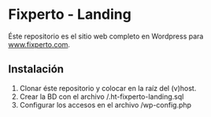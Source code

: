 # Fixperto - Landing

Éste repositorio es el sitio web completo en Wordpress para www.fixperto.com.

## Instalación

1. Clonar éste repositorio y colocar en la raíz del (v)host.
2. Crear la BD con el archivo /.ht-fixperto-landing.sql
3. Configurar los accesos en el archivo /wp-config.php
